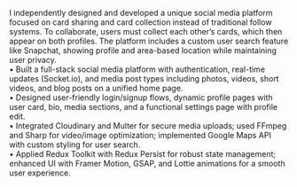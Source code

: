 I independently designed and developed a unique social media platform focused on card sharing and card collection instead of traditional follow systems. To collaborate, users must collect each other’s cards, which then appear on both profiles. The platform includes a custom user search feature like Snapchat, showing profile and area-based location while maintaining user privacy.	</br>
•	Built a full-stack social media platform with authentication, real-time updates (Socket.io), and media post types including photos, videos, short videos, and blog posts on a unified home page. </br>
•	Designed user-friendly login/signup flows, dynamic profile pages with user card, bio, media sections, and a functional settings page with profile edit. </br>
•	Integrated Cloudinary and Multer for secure media uploads; used FFmpeg and Sharp for video/image optimization; implemented Google Maps API with custom styling for user search. </br>
•	Applied Redux Toolkit with Redux Persist for robust state management; enhanced UI with Framer Motion, GSAP, and Lottie animations for a smooth user experience. </br>
